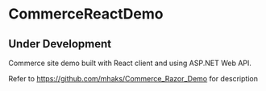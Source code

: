 # CommerceReactDemo

## Under Development

Commerce site demo built with React client and using ASP.NET Web API.

Refer to https://github.com/mhaks/Commerce_Razor_Demo for description